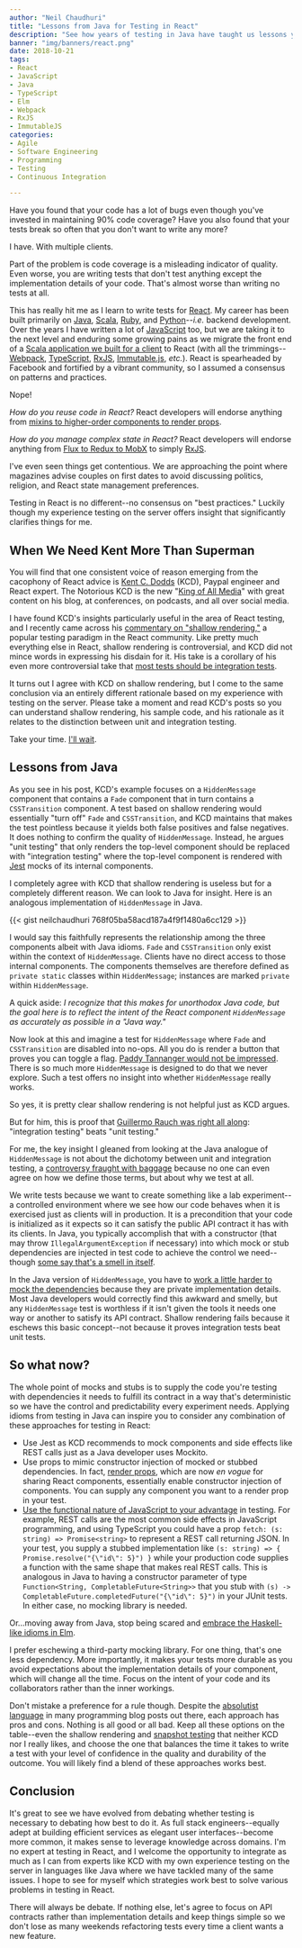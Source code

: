 ```yaml
---
author: "Neil Chaudhuri"
title: "Lessons from Java for Testing in React"
description: "See how years of testing in Java have taught us lessons you can apply to improve your testing in React."
banner: "img/banners/react.png"
date: 2018-10-21
tags:
- React
- JavaScript
- Java
- TypeScript
- Elm
- Webpack
- RxJS
- ImmutableJS
categories: 
- Agile
- Software Engineering
- Programming
- Testing
- Continuous Integration

---
```


Have you found that your code has a lot of bugs even though you've invested in maintaining 90% code coverage? Have you also
found that your tests break so often that you don't want to write any more?

I have. With multiple clients.

Part of the problem is code coverage is a misleading indicator of quality. Even worse, you are writing tests
that don't test anything except the implementation details of your code. That's almost worse than writing no tests
at all.

This has really hit me as I learn to write tests for [React](/tags/react). My career has been built primarily on [Java](/tags/java), 
[Scala](/tags/scala), [Ruby](/tags/ruby), and [Python](/tags/python)--*i.e.* backend development.
Over the years I have written a lot of [JavaScript](/tags/javascript) too, but we are taking it to the next level and enduring some growing pains as 
we migrate the front end of a [Scala application we built for a client](/blog/2018/08/10/welcoming-ninaday/) to React 
(with all the trimmings--[Webpack](/tags/webpack), [TypeScript](/tags/typescript), [RxJS](/tags/rxjs), [Immutable.js](/tags/immutablejs), *etc.*). 
React is spearheaded by Facebook and fortified by a vibrant community, so I assumed a consensus on patterns and practices. 

Nope!

*How do you reuse code in React?*
React developers will endorse anything from  [mixins to higher-order components to render props](https://www.richardkotze.com/coding/hoc-vs-render-props-react).

*How do you manage complex state in React?*
React developers will endorse anything from 
[Flux to Redux to MobX](https://codeburst.io/mobx-vs-redux-with-react-a-noobs-comparison-and-questions-382ba340be09) to 
simply [RxJS](https://news.ycombinator.com/item?id=15625858).

I've even seen things get contentious. We are approaching the point where magazines advise couples on first dates 
to avoid discussing politics, religion, and React state management preferences.

Testing in React is no different--no consensus on "best practices." Luckily though my experience testing on the server 
offers insight that significantly clarifies things for me.

## When We Need Kent More Than Superman

You will find that one consistent voice of reason emerging from the cacophony of React advice is 
[Kent C. Dodds](https://blog.kentcdodds.com/) (KCD), Paypal engineer and React expert. The Notorious KCD is 
the new "[King of All Media](https://en.wikipedia.org/wiki/Howard_Stern)" with great content on his blog, at conferences,
on podcasts, and all over social media. 

I have found KCD's insights particularly useful in the area of React testing, and I recently came across his 
[commentary on "shallow rendering,"](https://blog.kentcdodds.com/why-i-never-use-shallow-rendering-c08851a68bb7) a popular 
testing paradigm in the React community. Like pretty much everything else in React, shallow rendering is controversial, 
and KCD did not mince words in expressing his disdain for it. His take is a corollary of his even more controversial take that 
[most tests should be integration tests](https://blog.kentcdodds.com/write-tests-not-too-many-mostly-integration-5e8c7fff591c).

It turns out I agree with KCD on shallow rendering, but I come to the same conclusion via an entirely different rationale 
based on my experience with testing on the server. Please take a moment and read KCD's posts so you can understand shallow 
rendering, his sample code, and his rationale as it relates to the distinction between unit and integration testing.

Take your time. [I'll wait](https://www.youtube.com/watch?v=E3iVVCttwPw).

## Lessons from Java

As you see in his post, KCD's example focuses on a `HiddenMessage` component that contains a `Fade` component that in turn
contains a `CSSTransition` component. A test based on shallow rendering would essentially "turn off" `Fade` and 
`CSSTransition`, and KCD maintains that makes the test pointless because it yields both false positives and false negatives.
It does nothing to confirm the quality of `HiddenMessage`. Instead, he argues "unit testing" that only
renders the top-level component should be 
replaced with "integration testing" where the top-level component is rendered with [Jest](https://jestjs.io/en/)
mocks of its internal components.

I completely agree with KCD that shallow rendering is useless but for a completely different reason. We can look to Java
for insight. Here is an analogous implementation of `HiddenMessage` in Java.

{{< gist neilchaudhuri 768f05ba58acd187a4f9f1480a6cc129 >}}

I would say this faithfully represents the relationship among the three components albeit with Java idioms. `Fade` and 
`CSSTransition` only exist within the context of `HiddenMessage`. Clients have no direct access to those internal components.
The components themselves are therefore defined as `private static` classes within `HiddenMessage`; instances are marked `private` 
within `HiddenMessage`. 

A quick aside: *I recognize that this makes for unorthodox Java code, but the goal here is to reflect the intent of the
React component `HiddenMessage` as accurately as possible in a "Java way."* 

Now look at this and imagine a test for `HiddenMessage` where `Fade` and `CSSTransition` are disabled into no-ops. All you do is render
a button that proves you can toggle a flag. [Paddy Tannanger would not be impressed](http://i.qkme.me/3q4n8o.jpg). 
There is so much more `HiddenMessage` is designed to do that we never explore. Such a test offers no insight into 
whether `HiddenMessage` really works.
 
So yes, it is pretty clear shallow rendering is not helpful just as KCD argues.

But for him, this is proof that [Guillermo Rauch was right all along](https://twitter.com/rauchg/status/807626710350839808): 
"integration testing" beats "unit testing."

For me, the key insight I gleaned from looking at the Java analogue of `HiddenMessage` is not about the dichotomy 
between unit and integration testing, a 
[controversy fraught with baggage](https://stackoverflow.com/questions/4904096/whats-the-difference-between-unit-functional-acceptance-and-integration-test/4904533#4904533)
because no one can even agree on how we define those terms, but about why we test at all. 

We write tests because we want to create something like a lab experiment--a controlled environment where we see how our code
behaves when it is exercised just as clients will in production. It is a precondition that your code is initialized
as it expects so it can satisfy the public API contract it has with its clients. In Java, you typically accomplish that
with a constructor (that may throw `IllegalArgumentException` if necessary) into which mock or stub dependencies are injected 
in test code to achieve the control we need--though [some say that's a smell in itself](https://www.youtube.com/watch?v=EaxDl5NPuCA). 

In the Java version of `HiddenMessage`, you have to 
[work a little harder to mock the dependencies](https://stackoverflow.com/questions/36173947/mockito-mock-private-field-initialization) 
because they are private implementation details. Most Java developers would correctly find this awkward and smelly, but any
`HiddenMessage` test is worthless if it isn't given the tools it needs one way or another to satisfy its API contract. 
Shallow rendering fails because it eschews this basic concept--not because it proves
integration tests beat unit tests.

## So what now?

The whole point of mocks and stubs is to supply the code you're testing with dependencies it needs to fulfill its contract 
in a way that's deterministic so we have the control and predictability every experiment needs. Applying idioms from testing 
in Java can inspire you to consider any combination of these approaches for testing in React:

* Use Jest as KCD recommends to mock components and side effects like REST calls just as a Java 
developer uses Mockito.
* Use props to mimic constructor injection of mocked or stubbed dependencies. In fact, [render props](https://reactjs.org/docs/render-props.html), 
which are now *en vogue* for sharing React components, essentially enable constructor injection of components. You can supply
any component you want to a render prop in your test. 
* [Use the functional nature of JavaScript to your advantage](/blog/2018/09/18/the-business-case-for-functional-programming/) in testing.
For example, REST calls are the most common side effects in JavaScript programming, 
and using TypeScript you could have a prop `fetch: (s: string) => Promise<string>` to represent a REST call returning JSON.
In your test, you supply a stubbed implementation like `(s: string) => { Promise.resolve("{\"id\": 5}") }` while your 
production code supplies a function with the same shape that makes real REST calls. This is analogous in Java to having a 
constructor parameter of type `Function<String, CompletableFuture<String>>` that you stub with 
`(s) -> CompletableFuture.completedFuture("{\"id\": 5}")` in your JUnit tests. In either case, no mocking library is needed.

Or...moving away from Java, stop being scared and 
[embrace the Haskell-like idioms in Elm](https://package.elm-lang.org/packages/ryanolsonx/elm-mock-http/latest/).

I prefer eschewing a third-party mocking library. For one thing, that's one less 
dependency. More importantly, it makes your tests more durable as you avoid expectations about the implementation details
of your component, which will change all the time. Focus on the intent of your code and its collaborators rather than the inner workings.

Don't mistake a preference for a rule though. Despite the [absolutist language](https://www.youtube.com/watch?v=wgpytjlW5wU) 
in many programming blog posts out there, each approach has pros and cons. Nothing is all good or all bad. Keep all
these options on the table--even the shallow rendering and [snapshot testing](https://jestjs.io/docs/en/snapshot-testing) that neither KCD nor I really likes, 
and choose the one that balances the time it takes to write a test with your level of confidence in the quality and 
durability of the outcome. You will likely find a blend of these approaches works best.


## Conclusion

It's great to see we have evolved from debating whether testing is necessary to debating how best to do it. As full stack
engineers--equally adept at building efficient services as elegant user interfaces--become more common, it makes sense
to leverage knowledge across domains. I'm no expert at testing in React, and I welcome the opportunity to integrate as much as I can from
experts like KCD with my own experience testing on the server in languages like Java where we have tackled many of the same
issues. I hope to see for myself which strategies work best to solve various problems in testing in React. 

There will always be debate. If nothing else, let's agree to focus on API contracts rather than implementation details and 
keep things simple so we don't lose as many weekends refactoring tests every time a client wants a new feature.

